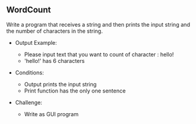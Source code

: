 ## WordCount

Write a program that receives a string and then prints the input string and the number of characters in the string.

* Output Example:
	* Please input text that you want to count of character : hello!
	* 'hello!' has 6 characters

* Conditions:
	* Output prints the input string
	* Print function has the only one sentence

* Challenge:
	* Write as GUI program